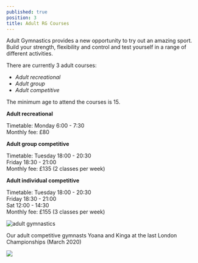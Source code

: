```yaml
---
published: true
position: 3
title: Adult RG Courses
---
```

Adult Gymnastics provides a new opportunity to try out an amazing sport. Build your strength, flexibility and control and test yourself in a range of different activities.

There are currently 3 adult courses:

* *Adult recreational* 
* *Adult group*
* *Adult competitive* 



The minimum age to attend the courses is 15.



**Adult recreational**

Timetable: Monday 6:00 - 7:30\
Monthly fee: £80



**Adult group competitive**

Timetable: Tuesday 18:00 - 20:30\
                   Friday 18:30 - 21:00\
Monthly fee: £135 (2 classes per week)



**Adult individual competitive**

Timetable: Tuesday 18:00 - 20:30\
                   Friday 18:30 - 21:00 \
                   Sat 12:00 - 14:30\
Monthly fee: £155 (3 classes per week)

![adult gymnastics](/assets/img_4426.jpg)

Our adult competitive gymnasts Yoana and Kinga at the last London Championships (March 2020)

![](/assets/2b735cce-230f-46d9-af10-ca9d8abf6151.jpg)
